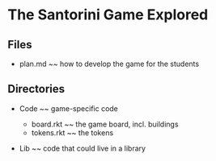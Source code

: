 # The Santorini Game Explored 

## Files 

- plan.md ~~ how to develop the game for the students 

## Directories 

- Code ~~ game-specific code 
  - board.rkt ~~ the game board, incl. buildings 
  - tokens.rkt ~~ the tokens 

- Lib ~~ code that could live in a library 

